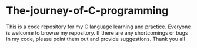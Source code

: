 # The-journey-of-C-programming
This is a code repository for my C language learning and practice. Everyone is welcome to browse my repository. If there are any shortcomings or bugs in my code, please point them out and provide suggestions. Thank you all
